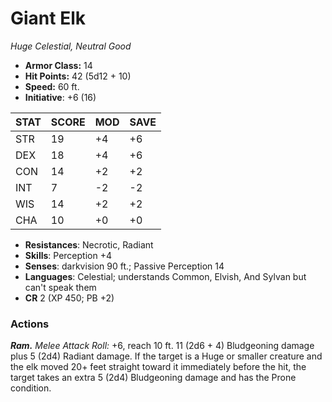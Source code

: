 # Giant Elk

*Huge Celestial, Neutral Good*

- **Armor Class:** 14
- **Hit Points:** 42 (5d12 + 10)
- **Speed:** 60 ft.
- **Initiative**: +6 (16)

|STAT|SCORE|MOD|SAVE|
| --- | --- | --- | ---- |
| STR | 19 | +4 | +6 |
| DEX | 18 | +4 | +6 |
| CON | 14 | +2 | +2 |
| INT | 7 | -2 | -2 |
| WIS | 14 | +2 | +2 |
| CHA | 10 | +0 | +0 |

- **Resistances**: Necrotic, Radiant
- **Skills**: Perception +4
- **Senses**: darkvision 90 ft.; Passive Perception 14
- **Languages**: Celestial; understands Common, Elvish, And Sylvan but can't speak them
- **CR** 2 (XP 450; PB +2)

### Actions

***Ram.*** *Melee Attack Roll:* +6, reach 10 ft. 11 (2d6 + 4) Bludgeoning damage plus 5 (2d4) Radiant damage. If the target is a Huge or smaller creature and the elk moved 20+ feet straight toward it immediately before the hit, the target takes an extra 5 (2d4) Bludgeoning damage and has the Prone condition.
